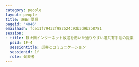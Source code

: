 ```yaml
---
category: people
layout: people
title: 廣田 夏輝
pageid: '4046'
emailhash: fce11f79432f982524c93b3d9b2b8781
session:
- title: 静止画インターネット放送を用いた通りやすい道共有手法の提案
  psid: 1F-4
  sessiontitle: 災害とコミュニケーション
  sessionid: 1f
  role: 発表者
---
```

